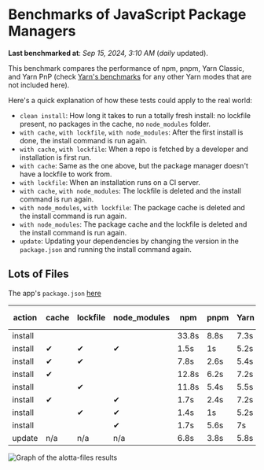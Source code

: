 # Benchmarks of JavaScript Package Managers

**Last benchmarked at**: _Sep 15, 2024, 3:10 AM_ (_daily_ updated).

This benchmark compares the performance of npm, pnpm, Yarn Classic, and Yarn PnP (check [Yarn's benchmarks](https://yarnpkg.com/benchmarks) for any other Yarn modes that are not included here).

Here's a quick explanation of how these tests could apply to the real world:

- `clean install`: How long it takes to run a totally fresh install: no lockfile present, no packages in the cache, no `node_modules` folder.
- `with cache`, `with lockfile`, `with node_modules`: After the first install is done, the install command is run again.
- `with cache`, `with lockfile`: When a repo is fetched by a developer and installation is first run.
- `with cache`: Same as the one above, but the package manager doesn't have a lockfile to work from.
- `with lockfile`: When an installation runs on a CI server.
- `with cache`, `with node_modules`: The lockfile is deleted and the install command is run again.
- `with node_modules`, `with lockfile`: The package cache is deleted and the install command is run again.
- `with node_modules`: The package cache and the lockfile is deleted and the install command is run again.
- `update`: Updating your dependencies by changing the version in the `package.json` and running the install command again.

## Lots of Files

The app's `package.json` [here](https://github.com/pnpm/pnpm.io/blob/main/benchmarks/fixtures/alotta-files/package.json)

| action  | cache | lockfile | node_modules| npm | pnpm | Yarn | Yarn PnP |
| ---     | ---   | ---      | ---         | --- | ---  | ---  | ---      |
| install |       |          |             | 33.8s | 8.8s | 7.3s | 3.5s |
| install | ✔     | ✔        | ✔           | 1.5s | 1s | 5.2s | n/a |
| install | ✔     | ✔        |             | 7.8s | 2.6s | 5.4s | 1.3s |
| install | ✔     |          |             | 12.8s | 6.2s | 7.2s | 2.9s |
| install |       | ✔        |             | 11.8s | 5.4s | 5.5s | 1.3s |
| install | ✔     |          | ✔           | 1.7s | 2.4s | 7.2s | n/a |
| install |       | ✔        | ✔           | 1.4s | 1s | 5.2s | n/a |
| install |       |          | ✔           | 1.7s | 5.6s | 7s | n/a |
| update  | n/a | n/a | n/a | 6.8s | 3.8s | 5.8s | 3s |

<img alt="Graph of the alotta-files results" src="/img/benchmarks/alotta-files.svg" />